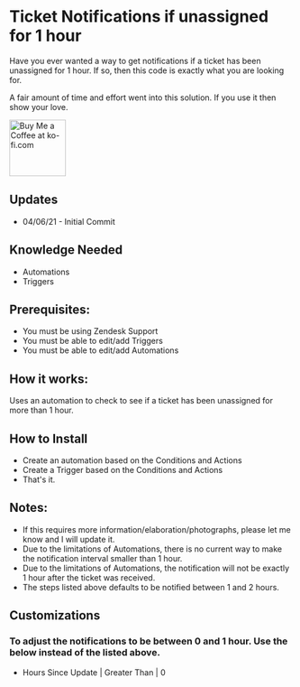 Ticket Notifications if unassigned for 1 hour
==============================

Have you ever wanted a way to get notifications if a ticket has been unassigned for 1 hour. If so, then this code is exactly what you are looking for.

A fair amount of time and effort went into this solution.  If you use it then show your love.

<a href='https://ko-fi.com/Y8Y346MT1' target='_blank'><img height='100' style='border:0px;height:100px;' src='https://cdn.ko-fi.com/cdn/kofi2.png?v=2' border='0' alt='Buy Me a Coffee at ko-fi.com' /></a>

Updates
-------
* 04/06/21 - Initial Commit



Knowledge Needed
-----------
* Automations
* Triggers

Prerequisites:
-----------

* You must be using Zendesk Support
* You must be able to edit/add Triggers
* You must be able to edit/add Automations

How it works:
--------------

Uses an automation to check to see if a ticket has been unassigned for more than 1 hour. 


How to Install
--------------

* Create an automation based on the Conditions and Actions
* Create a Trigger based on the Conditions and Actions
* That's it.


Notes:
--------------

* If this requires more information/elaboration/photographs, please let me know and I will update it.
* Due to the limitations of Automations, there is no current way to make the notification interval smaller than 1 hour. 
* Due to the limitations of Automations, the notification will not be exactly 1 hour after the ticket was received. 
* The steps listed above defaults to be notified between 1 and 2 hours. 

Customizations
--------------
### To adjust the notifications to be between 0 and 1 hour. Use the below instead of the listed above.
* Hours Since Update | Greater Than | 0